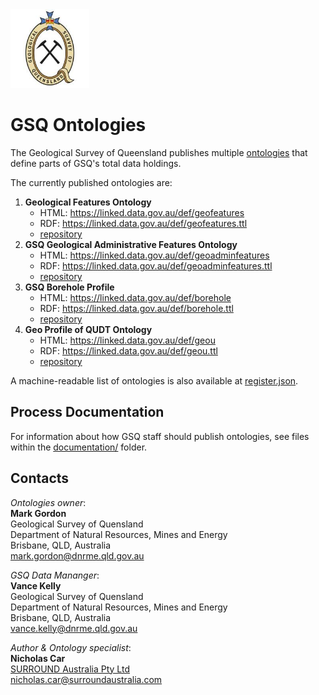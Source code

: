 <img src="style/gsq.jpg" style="width:25%" />  

# GSQ Ontologies

The Geological Survey of Queensland publishes multiple [ontologies](https://en.wikipedia.org/wiki/Ontology_(information_science)) that define parts of GSQ's total data holdings.

The currently published ontologies are:

1. **Geological Features Ontology**
    * HTML: <https://linked.data.gov.au/def/geofeatures>
    * RDF: <https://linked.data.gov.au/def/geofeatures.ttl>
    * [repository](https://github.com/geological-survey-of-queensland/geofeatures-ont)
2. **GSQ Geological Administrative Features Ontology**
    * HTML: <https://linked.data.gov.au/def/geoadminfeatures>
    * RDF: <https://linked.data.gov.au/def/geoadminfeatures.ttl>
    * [repository](https://github.com/geological-survey-of-queensland/geoadmin-features-ont)
3. **GSQ Borehole Profile**
    * HTML: <https://linked.data.gov.au/def/borehole>
    * RDF: <https://linked.data.gov.au/def/borehole.ttl>
    * [repository](https://github.com/geological-survey-of-queensland/gsq-borehole-profile)
4. **Geo Profile of QUDT Ontology**
    * HTML: <https://linked.data.gov.au/def/geou>
    * RDF: <https://linked.data.gov.au/def/geou.ttl>
    * [repository](https://github.com/geological-survey-of-queensland/qudt-geo-profile)
  
A machine-readable list of ontologies is also available at [register.json](register.json).

## Process Documentation
For information about how GSQ staff should publish ontologies, see files within the [documentation/](documentation/) folder. 


## Contacts
*Ontologies owner*:  
**Mark Gordon**  
Geological Survey of Quensland  
Department of Natural Resources, Mines and Energy  
Brisbane, QLD, Australia  
<mark.gordon@dnrme.qld.gov.au>  

*GSQ Data Mananger*:  
**Vance Kelly**  
Geological Survey of Quensland  
Department of Natural Resources, Mines and Energy  
Brisbane, QLD, Australia    
<vance.kelly@dnrme.qld.gov.au>  

*Author & Ontology specialist*:  
**Nicholas Car**  
[SURROUND Australia Pty Ltd](https://surroundaustralia.com)  
<nicholas.car@surroundaustralia.com>
